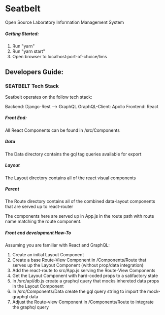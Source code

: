 # Seatbelt
Open Source Laboratory Information Management System

##### Getting Started:
1) Run "yarn"
2) Run "yarn start"
3) Open browser to localhost:port-of-choice/lims

## Developers Guide:

### SEATBELT Tech Stack

Seatbelt operates on the follow tech stack:

Backend: Django-Rest --> GraphQL
GraphQL-Client: Apollo
Frontend: React


##### Front End:

All React Components can be found in /src/Components

##### Data

The Data directory contains the gql tag queries available for export

##### Layout

The Layout directory contains all of the react visual components

##### Parent

The Route directory contains all of the combined data-layout components that are served up to react-router

The components here are served up in App.js in the <Switch> route path with route name matching the route component.

##### Front end development How-To

Assuming you are familiar with React and GraphQL:
1) Create an initial Layout Component
2) Create a base Route-View Component in /Components/Route that serves up the Layout Component (without prop/data integration)
3) Add the react-route to src/App.js serving the Route-View Components
4) Get the Layout Component with hard-coded props to a satifactory state
5) In /src/api/db.js create a graphql query that mocks inhereted data props in the Layout Component
6) In /src/Components/Data create the gql query string to import the mock-graphql data
7) Adjust the Route-view Component in /Components/Route to integrate the graphql query


